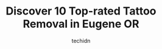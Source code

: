 ---
layout: ampstory
image: https://i0.wp.com/www.depkes.org/wp-content/uploads/2023/06/tattoo-removal-0-in-eugene-or-1685859563.png?resize=640,853
author: techidn
featured: false
description: Discover the impressive array of Tattoo Removal options in Eugene OR, where you can find 10 of the largest Tattoo Removal establishments in the area. From renowned classics to hidden gems, E
title: Discover 10 Top-rated Tattoo Removal in Eugene OR
cover:
   title: Discover 10 Top-rated Tattoo Removal in Eugene OR
   subtitle: Rickpate
   background: https://www.depkes.org/wp-content/uploads/2023/06/tattoo-removal-0-in-eugene-or-1685859563.png

pages: 
 - layout: thirds
   top: <h1>#1 Area 51 Tattoo</h1>
   bottom: "<p>Awesome place. Great artists, awesome atmosphere.  Loved the style of the shop, felt like a family and full of 80s nostalgia.Brooke was my artist and did fantastic work, </p>"
   background: https://www.depkes.org/wp-content/uploads/2023/06/tattoo-removal-1-in-eugene-or-1685859565.jpeg
   backgroundblur: true
 - layout: thirds
   top: <h1>#2 Brighter Smiles Med Spa and Laser Center</h1>
   bottom: "<p>Heidi did my baby Botox and a lip flip and it was the best experience. She was really knowledgeable and put me at ease because it was my first time. It looks great and I </p>"
   background: https://www.depkes.org/wp-content/uploads/2023/06/tattoo-removal-2-in-eugene-or-1685859565.jpeg
   cta:
      link: https://www.depkes.org/blog/discover-10-top-rated-tattoo-removal-in-eugene-or/
      text: Discover 10 Top-rated Tattoo Removal in Eugene OR
 - layout: thirds
   top: <h1>#3 Queen Bee Tattoo & Salon</h1>
   bottom: "<p>226-230 Main St, Springfield, OR 97477, United States</p>"
   background: https://www.depkes.org/wp-content/uploads/2023/06/tattoo-removal-3-in-eugene-or-1685859566.jpeg
   cta:
      link: https://www.depkes.org/blog/discover-10-top-rated-tattoo-removal-in-eugene-or/
      text: Discover 10 Top-rated Tattoo Removal in Eugene OR
 - layout: thirds
   top: <h1>#4 Parlour Tattoo</h1>
   bottom: "<p>1097 Willamette St, Eugene, OR 97401, United States</p>"
   background: https://images.unsplash.com/photo-1527067829737-402993088e6b?ixlib=rb-4.0.3&ixid=MnwxMjA3fDB8MHxwaG90by1wYWdlfHx8fGVufDB8fHx8&auto=format&fit=crop&w=640&h=853&q=80
   cta:
      link: https://www.depkes.org/blog/discover-10-top-rated-tattoo-removal-in-eugene-or/
      text: Discover 10 Top-rated Tattoo Removal in Eugene OR
 - layout: thirds
   top: <h1>#5 Subdermal Art Collective</h1>
   bottom: "<p>341 High St, Eugene, OR 97401, United States</p>"
   background: https://images.unsplash.com/photo-1540457036297-448b6b99e91c?ixlib=rb-4.0.3&ixid=MnwxMjA3fDB8MHxwaG90by1wYWdlfHx8fGVufDB8fHx8&auto=format&fit=crop&w=640&h=853&q=80
   cta:
      link: https://www.depkes.org/blog/discover-10-top-rated-tattoo-removal-in-eugene-or/
      text: Discover 10 Top-rated Tattoo Removal in Eugene OR
 - layout: thirds
   top: <h1>#6 Northwest Tattoo</h1>
   bottom: "<p>142 E 13th Ave, Eugene, OR 97401, United States</p>"
   background: https://images.unsplash.com/photo-1620421680010-0766ff230392?ixlib=rb-4.0.3&ixid=MnwxMjA3fDB8MHxwaG90by1wYWdlfHx8fGVufDB8fHx8&auto=format&fit=crop&w=640&h=853&q=80
   cta:
      link: https://www.depkes.org/blog/discover-10-top-rated-tattoo-removal-in-eugene-or/
      text: Discover 10 Top-rated Tattoo Removal in Eugene OR
 - layout: thirds
   top: <h1>#7 Black Magic Tattoos</h1>
   bottom: "<p>2140 W 6th Ave, Eugene, OR 97402, United States</p>"
   background: https://images.unsplash.com/photo-1618556658017-fd9c732d1360?ixlib=rb-4.0.3&ixid=MnwxMjA3fDB8MHxwaG90by1wYWdlfHx8fGVufDB8fHx8&auto=format&fit=crop&w=640&h=853&q=80
   cta:
      link: https://www.depkes.org/blog/discover-10-top-rated-tattoo-removal-in-eugene-or/
      text: Discover 10 Top-rated Tattoo Removal in Eugene OR
 - layout: thirds
   middle: Continue reading...
   background: https://images.unsplash.com/photo-1547366785-564103df7e13?ixlib=rb-4.0.3&ixid=MnwxMjA3fDB8MHxwaG90by1wYWdlfHx8fGVufDB8fHx8&auto=format&fit=crop&w=640&h=853&q=80
   cta:
      link: https://www.depkes.org/blog/discover-10-top-rated-tattoo-removal-in-eugene-or/
      text: Discover 10 Top-rated Tattoo Removal in Eugene OR
      
---